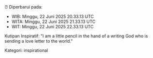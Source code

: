 ⏰ Diperbarui pada:
- WIB: Minggu, 22 Juni 2025 20.33.13 UTC
- WITA: Minggu, 22 Juni 2025 21.33.13 UTC
- WIT: Minggu, 22 Juni 2025 22.33.13 UTC

Kutipan Inspiratif:
"I am a little pencil in the hand of a writing God who is sending a love letter to the world."


Kategori: inspirational

